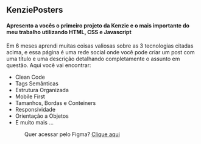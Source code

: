 ## KenziePosters

<h4>Apresento a vocês o primeiro projeto da Kenzie e o mais importante do meu trabalho utilizando HTML, CSS e Javascript</h4>

Em 6 meses aprendi muitas coisas valiosas sobre as 3 tecnologias citadas acima, e essa página é uma rede social onde você pode criar um post com uma título e uma descrição detalhando completamente o assunto em questão. Aqui você vai encontrar:

<ul>
  <li>Clean Code</li>
  <li>Tags Semânticas</li>
  <li>Estrutura Organizada</li>
  <li>Mobile First</li>
  <li>Tamanhos, Bordas e Conteiners</li>
  <li>Responsividade</li>
  <li>Orientação a Objetos</li>
  <li>E muito mais ...</li>
<ul>


<p> Quer acessar pelo Figma?
<a href="https://drive.google.com/file/d/13ctLTB62X1oIK4xXQ570JjHGudSZ-IzG/view" target="_blank">Clique aqui </a></p>
